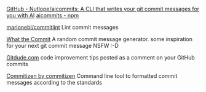 
[GitHub - Nutlope/aicommits: A CLI that writes your git commit messages for you with AI](https://github.com/Nutlope/aicommits)
[aicommits - npm](https://www.npmjs.com/package/aicommits)

[marionebl/commitlint](https://github.com/marionebl/commitlint)
Lint commit messages

[What the Commit](http://whatthecommit.com/)
A random commit message generator.
some inspiration for your next git commit message
NSFW :-D

[Gitdude.com](https://gitdude.com/)
code improvement tips posted as a comment on your GitHub commits

[Commitizen by commitizen](https://commitizen.github.io/cz-cli/)
Command line tool to formatted commit messages according to the standards
